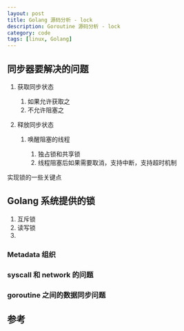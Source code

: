 ```yaml
---
layout: post
title: Golang 源码分析 - lock 
description: Goroutine 源码分析 - lock
category: code
tags: [linux, Golang]
---
```



## 同步器要解决的问题

1. 获取同步状态
    
    1. 如果允许获取之
    2. 不允许阻塞之
     
2. 释放同步状态
    
    1. 唤醒阻塞的线程

        1. 独占锁和共享锁
        2. 线程阻塞后如果需要取消，支持中断，支持超时机制
        
        
实现锁的一些关键点


## Golang 系统提供的锁

1. 互斥锁
2. 读写锁
3. 

### Metadata 组织

### syscall 和 network 的问题

### goroutine 之间的数据同步问题

## 


## 参考


[-10]:   	 http://hushi55.github.io/  "-10"